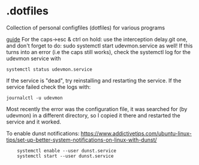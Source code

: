 # .dotfiles
Collection of personal configfiles (dotfiles) for various programs

[guide](https://www.dannyguo.com/blog/remap-caps-lock-to-escape-and-control/)
For the caps->esc & ctrl on hold:
use the interception delay.git one, and don't forget to do: sudo systemctl start udevmon.service as well!
If this turns into an error (i.e the caps still works), check the systemctl log for the udevmon service with
```
systemctl status udevmon.service
```
If the service is "dead", try reinstalling and restarting the service. If the service failed check the logs with:
```
journalctl -u udevmon
```
Most recently the error was the configuration file, it was searched for (by udevmon) in a different directory, so I copied it there and restarted the service and it worked.   

To enable dunst notifications: https://www.addictivetips.com/ubuntu-linux-tips/set-up-better-system-notifications-on-linux-with-dunst/
```
    systemctl enable --user dunst.service
    systemctl start --user dunst.service
```

